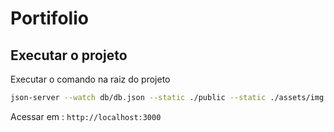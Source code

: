 # Portifolio

## Executar o projeto
Executar o comando na raiz do projeto
```bash
json-server --watch db/db.json --static ./public --static ./assets/img
```

Acessar em : `http://localhost:3000`